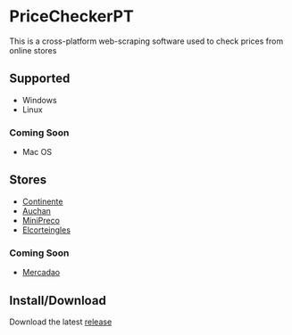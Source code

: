 # PriceCheckerPT

This is a cross-platform web-scraping software used to check prices from online stores

## Supported
- Windows
- Linux

### Coming Soon
- Mac OS

## Stores
- [Continente](https://www.continente.pt)
- [Auchan](https://www.auchan.pt)
- [MiniPreco](https://www.lojaonline.minipreco.pt)
- [Elcorteingles](https://www.elcorteingles.pt/supermercado)

### Coming Soon
- [Mercadao](https://mercadao.pt/store/pingo-doce)

## Install/Download
Download the latest [release](https://github.com/Htrap19/PriceCheckerPT/releases) 
